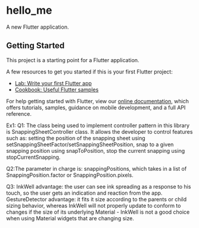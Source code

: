 # hello_me

A new Flutter application.

## Getting Started

This project is a starting point for a Flutter application.

A few resources to get you started if this is your first Flutter project:

- [Lab: Write your first Flutter app](https://flutter.dev/docs/get-started/codelab)
- [Cookbook: Useful Flutter samples](https://flutter.dev/docs/cookbook)

For help getting started with Flutter, view our
[online documentation](https://flutter.dev/docs), which offers tutorials,
samples, guidance on mobile development, and a full API reference.

Ex1:
Q1: The class being used to implement controller pattern in this library is SnappingSheetController class.
It allows the developer to control features such as: setting the position of the snapping sheet using setSnappingSheetFactor/setSnappingSheetPosition,
snap to a given snapping position using snapToPosition, stop the current snapping using stopCurrentSnapping.

Q2:The parameter in charge is: snappingPositions, which takes in a list of SnappingPosition.factor or SnappingPosition.pixels.

Q3: InkWell advantage: the user can see ink spreading as a response to his touch, so the user gets an indication and reaction from the app.
GestureDetector advantage: it fits it size according to the parents or child sizing behavior, whereas InkWell
will not properly update to conform to changes if the size of its underlying Material - InkWell is not a good choice when using Material widgets that are changing size.
